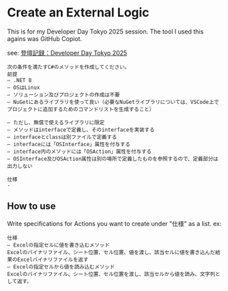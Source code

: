 # Create an External Logic
This is for my Developer Day Tokyo 2025 session.
The tool I used this agains was GitHub Copiot.

see: [登壇記録：Developer Day Tokyo 2025](https://blog.house-soft.info/archives/2269#%E3%82%B9%E3%83%A9%E3%82%A4%E3%83%89%E4%B8%AD%E3%81%A7%E4%BD%BF%E3%81%A3%E3%81%9F%E3%83%97%E3%83%AD%E3%83%B3%E3%83%97%E3%83%88%E4%BE%8B)

```
次の条件を満たすC#のメソッドを作成してください。
前提
– .NET 8
– OSはLinux
– ソリューション及びプロジェクトの作成は不要
– NuGetにあるライブラリを使って良い（必要なNuGetライブラリについては、VSCode上でプロジェクトに追加するためのコマンドリストを生成すること）

– ただし、無償で使えるライブラリに限定
– メソッドはinterfaceで定義し、そのinterfaceを実装する
– interfaceとclassは別ファイルで定義する
– interfaceには「OSInterface」属性を付与する
– interface内のメソッドには「OSAction」属性を付与する
– OSInterface及びOSAction属性は別の場所で定義したものを参照するので、定義部分は出力しない

仕様
- 
```

## How to use
Write specifications for Actions you want to create under "仕様" as a list.
ex:
```
仕様
– Excelの指定セルに値を書き込むメソッド
Excelのバイナリファイル、シート位置、セル位置、値を渡し、該当セルに値を書き込んだ結果のExcelバイナリファイルを返す
– Excelの指定セルから値を読み込むメソッド
Excelのバイナリファイル、シート位置、セル位置を渡し、該当セルから値を読み、文字列として返す。
```
